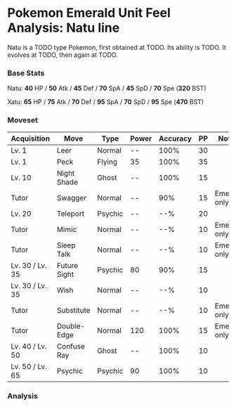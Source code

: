 # Pokemon Emerald Unit Feel Analysis: Natu line

Natu is a TODO type Pokemon, first obtained at TODO. Its ability is TODO. It evolves at TODO, then again at TODO.

### Base Stats

Natu: **40** HP / **50** Atk / **45** Def / **70** SpA / **45** SpD / **70** Spe (**320** BST)

Xatu: **65** HP / **75** Atk / **70** Def / **95** SpA / **70** SpD / **95** Spe (**470** BST)

### Moveset

|Acquisition    |Move        |Type   |Power|Accuracy|PP |Notes                    |
|---            |---         |---    |---  |---     |---|---                      |
|Lv. 1          |Leer        |Normal |--   |100%    |30 |                         |
|Lv. 1          |Peck        |Flying |35   |100%    |35 |                         |
|Lv. 10         |Night Shade |Ghost  |--   |100%    |15 |                         |
|Tutor          |Swagger     |Normal |--   |90%     |15 |Emerald only             |
|Lv. 20         |Teleport    |Psychic|--   |--%     |20 |                         |
|Tutor          |Mimic       |Normal |--   |--%     |10 |Emerald only             |
|Tutor          |Sleep Talk  |Normal |--   |--%     |10 |Emerald only             |
|Lv. 30 / Lv. 35|Future Sight|Psychic|80   |90%     |15 |                         |
|Lv. 30 / Lv. 35|Wish        |Normal |--   |--%     |10 |                         |
|Tutor          |Substitute  |Normal |--   |--%     |10 |Emerald only             |
|Tutor          |Double-Edge |Normal |120  |100%    |15 |Emerald only             |
|Lv. 40 / Lv. 50|Confuse Ray |Ghost  |--   |100%    |10 |                         |
|Lv. 50 / Lv. 65|Psychic     |Psychic|90   |100%    |10 |                         |

### Analysis